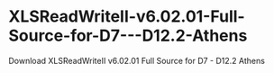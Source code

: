 # XLSReadWriteII-v6.02.01-Full-Source-for-D7---D12.2-Athens
Download XLSReadWriteII v6.02.01 Full Source for D7 - D12.2 Athens
